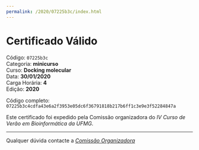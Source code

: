 ```yaml
---
permalink: /2020/07225b3c/index.html
---
```


# Certificado Válido

Código: `07225b3c`<br>
Categoria: **minicurso**<br>
Curso: **Docking molecular**<br>
Data: **30/01/2020**<br>
Carga Horária: **4**<br>
Edição: **2020**<br>


Código completo: `07225b3c4cdfa43e6a2f3953e05dc6f36791818b217b6ff1c3e9e3f52284847a`


Este certificado foi expedido pela Comissão organizadora do *IV Curso de Verão em Bioinformática da UFMG*.

----

Qualquer dúvida contacte a [_Comissão Organizadora_](<mailto:cursobioinfoufmg@gmail.com$subject=[Certificados]>)

